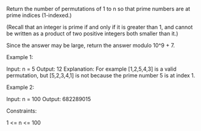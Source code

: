 Return the number of permutations of 1 to n so that prime numbers are at
prime indices (1-indexed.)

(Recall that an integer is prime if and only if it is greater than 1, and
cannot be written as a product of two positive integers both smaller than
it.)

Since the answer may be large, return the answer modulo 10^9 + 7.


Example 1:


Input: n = 5
Output: 12
Explanation: For example [1,2,5,4,3] is a valid permutation, but [5,2,3,4,1]
is not because the prime number 5 is at index 1.


Example 2:


Input: n = 100
Output: 682289015



Constraints:


1 <= n <= 100




